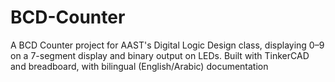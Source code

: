 # BCD-Counter
A BCD Counter project for AAST's Digital Logic Design class, displaying 0–9 on a 7-segment display and binary output on LEDs. Built with TinkerCAD and breadboard, with bilingual (English/Arabic) documentation
